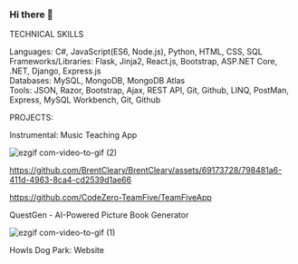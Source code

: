### Hi there 👋

TECHNICAL SKILLS

Languages: C#, JavaScript(ES6, Node.js), Python, HTML, CSS, SQL   
Frameworks/Libraries: Flask, Jinja2, React.js, Bootstrap, ASP.NET Core, .NET, Django, Express.js  
Databases: MySQL, MongoDB, MongoDB Atlas   
Tools: JSON, Razor, Bootstrap, Ajax, REST API, Git, Github, LINQ, PostMan, Express, MySQL Workbench, Git, Github


PROJECTS:

Instrumental: Music Teaching App

![ezgif com-video-to-gif (2)](https://github.com/BrentCleary/BrentCleary/assets/69173728/a670b27b-3a72-4b5a-921c-23084d1d72e2)

https://github.com/BrentCleary/BrentCleary/assets/69173728/798481a6-411d-4963-8ca4-cd2539d1ae66





https://github.com/CodeZero-TeamFive/TeamFiveApp

QuestGen - AI-Powered Picture Book Generator

![ezgif com-video-to-gif (1)](https://github.com/BrentCleary/BrentCleary/assets/69173728/4a98cdab-b0fd-4a4b-ae7f-30b159800278)







Howls Dog Park: Website


<!--
**BrentCleary/BrentCleary** is a ✨ _special_ ✨ repository because its `README.md` (this file) appears on your GitHub profile.

Here are some ideas to get you started:

- 🔭 I’m currently working on ...
- 🌱 I’m currently learning ...
- 👯 I’m looking to collaborate on ...
- 🤔 I’m looking for help with ...
- 💬 Ask me about ...
- 📫 How to reach me: ...
- 😄 Pronouns: ...
- ⚡ Fun fact: ...
-->
